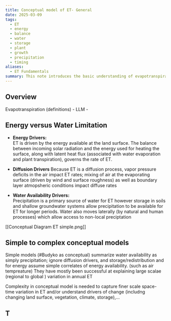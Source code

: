 ```yaml
---
title: Conceptual model of ET- General
date: 2025-03-09
tags:
  - ET
  - energy
  - balance
  - water
  - storage
  - plant
  - growth
  - precipitation
  - timing
aliases:
  - ET Fundamentals
summary: This note introduces the basic understanding of evapotranspiration (ET) as an exchange of water and energy when liquid water on a surface (land or ocean) becomes gaseous form in the atmosphere  - How much ET usually depends on whether energy or water availably is limiting along with the capacity of the atmosphere to hold water - A basic conceptual model covers the drivers of water availability (precipitation and storage) and energy availability (atmospheric and surface conditions) as well as the role played by plants
---
```


## Overview
Evapotranspiration (definitions) - LLM - 
## Energy versus Water Limitation

- **Energy  Drivers:**  
  ET is driven by the energy available at the land surface. The balance between incoming solar radiation and the energy used for heating the surface, along with latent heat flux (associated with water evaporation and plant transpiration), governs the rate of ET.
- **Diffusion Drivers**
    Because ET is a diffusion process, vapor pressure deficits in the air impact ET rates; mixing of air at the evaporating surface (driven by wind and surface roughness) as well as boundary layer atmopsheric conditions impact diffuse rates

- **Water Availability Drivers:**  
  Precipitation is a primary source of water for ET however storage in soils and shallow groundwater systems allow precipitation to be available for ET for longer periods.  Water also moves laterally (by natural and human processes) which allow access to non-local preciptation

[[Conceptual Diagram ET simple.png]]

## Simple to complex conceptual models

Simple models (#Budyko as conceptual) summarize water availability as simply precipitation; ignore diffusion drivers, and storage/redistribution and for energy assume simple  correlates of energy availability. (such as air tempreature) They have mostly been successful at explaining large scalae (regional to global ) variation in annual ET

Complexity in conceptual model is needed to capture finer scale space-time variation in ET and/or understand drivers of change (includng  changing land surface, vegetation, climate, storage),...


## T